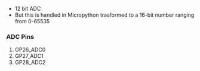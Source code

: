 
* 12 bit ADC
* But this is handled in Micropython trasformed to a 16-bit number ranging from 0-65535

### ADC Pins
1. GP26_ADC0 
2. GP27_ADC1
3. GP28_ADC2
